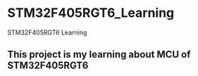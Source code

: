 # STM32F405RGT6_Learning
STM32F405RGT6 Learning

## This project is my learning about MCU of STM32F405RGT6
